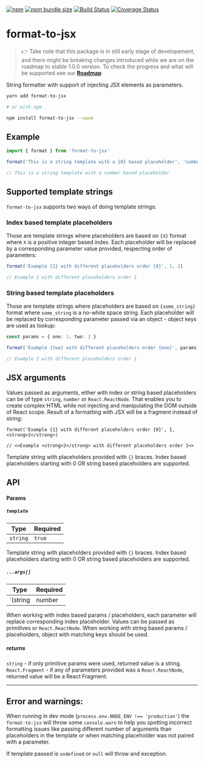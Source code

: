 [![npm](https://img.shields.io/npm/v/format-to-jsx.svg)](https://www.npmjs.com/package/format-to-jsx)
[![npm bundle size](https://img.shields.io/bundlephobia/minzip/format-to-jsx.svg)](https://bundlephobia.com/result?p=format-to-jsx)
[![Build Status](https://travis-ci.org/matmalkowski/react-handyman.svg?branch=master)](https://travis-ci.org/matmalkowski/react-handyman)
[![Coverage Status](https://coveralls.io/repos/github/matmalkowski/react-handyman/badge.svg?branch=master)](https://coveralls.io/github/matmalkowski/react-handyman?branch=master)

# format-to-jsx

> 👉 Take note that this package is in still early stage of developement, and there might be breaking changes introduced while we are on the roadmap to stable 1.0.0 version. To check the progress and what will be supported see our [**Roadmap**](/ROADMAP.md)

String formatter with support of injecting JSX elements as parameters.

```bash
yarn add format-to-jsx

# or with npm

npm install format-to-jsx --save
```

## Example

```ts
import { format } from 'format-to-jsx'

format('This is a string template with a {0} based placeholder', 'number')

// This is a string template with a number based placeholder
```

## Supported template strings

`format-to-jsx` supports two ways of doing template strings:

### Index based template placeholders

Those are template strings where placeholders are based on `{X}` format where `X` is a positive integer based index. Each placeholder will be replaced by a corresponding parameter value provided, respecting order of parameters:

```ts
format('Example {1} with different placeholders order {0}', 1, 2)

// Example 2 with different placeholders order 1
```

### String based template placeholders

Those are template strings where placeholders are based on `{some_string}` format where `some_string` is a no-white space string. Each placeholder will be replaced by corresponding parameter passed via an object - object keys are used as lookup:

```ts
const params = { one: 1, two: 2 }

format('Example {two} with different placeholders order {one}', params)

// Example 2 with different placeholders order 1
```

## JSX arguments

Values passed as arguments, either with index or string based placeholders can be of type `string`, `number` or `React.ReactNode`. That enables you to create complex HTML while not injecting and manipulating the DOM outside of React scope. Result of a formatting with JSX will be a fragment instead of string:

```tsx
format('Example {1} with different placeholders order {0}', 1, <strong>2</strong>)

// <>Example <strong>2</strong> with different placeholders order 1<>
```

Template string with placeholders provided with `{}` braces. Index based placeholders starting with 0 OR string based placeholders are supported.

## API

#### Params

##### `template`

| Type     | Required |
| -------- | -------- |
| `string` | `true`   |

Template string with placeholders provided with `{}` braces. Index based placeholders starting with 0 OR string based placeholders are supported.

##### `...args[]`

| Type                                                                                              | Required |
| ------------------------------------------------------------------------------------------------- | -------- |
| `(string | number | React.ReactNode)[]` OR `{ [key: string]: string | number | React.ReactNode }` | `true`   |

When working with index based params / placeholders, each parameter will replace corresponding index placeholder. Values can be passed as primitives or `React.ReactNode`.
When working with string based params / placeholders, object with matching keys should be used.

##### returns

`string` - if only primitive params were used, returned value is a string.
`React.Fragment` - if any of parameters provided was a `React.ReactNode`, returned value will be a React Fragment.

---

## Error and warnings:

When running in dev mode (`process.env.NODE_ENV !== 'production'`) the `format-to-jsx` will throw some `console.warn` to help you spotting incorrect formatting issues like passing different number of arguments than placeholders in the template or when matching placeholder was not paired with a parameter.

If template passed is `undefined` or `null` will throw and exception.
